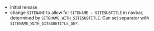 * initial release.
* change `SITENAME` to allow for `SITENAME - SITESUBTITLE` in navbar, determined by `SITENAME_WITH_SITESUBTITLE`. Can set separator with `SITENAME_WITH_SITESUBTITLE_SEP`.

